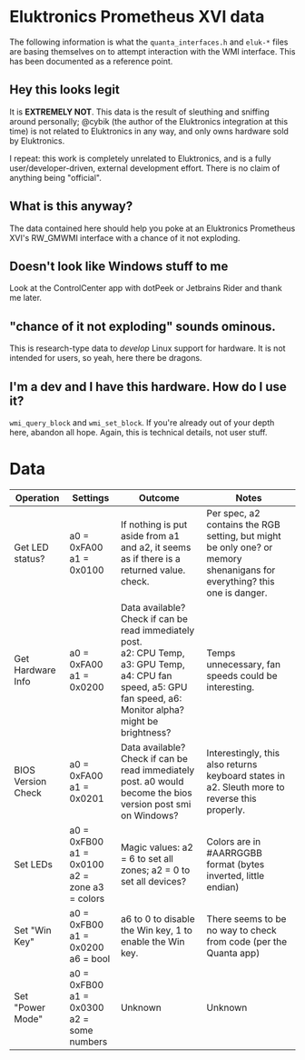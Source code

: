 # Eluktronics Prometheus XVI data

The following information is what the `quanta_interfaces.h` and `eluk-*` files are basing themselves on to
attempt interaction with the WMI interface. This has been documented as a reference point.

## Hey this looks legit

It is **EXTREMELY NOT**. This data is the result of sleuthing and sniffing around personally; @cybik (the author of the Eluktronics integration at this time) is not related to Eluktronics in any way,
and only owns hardware sold by Eluktronics.

I repeat: this work is completely unrelated to Eluktronics, and is a fully user/developer-driven, external development effort. There is no claim of anything being "official".

## What is this anyway?

The data contained here should help you poke at an Eluktronics Prometheus XVI's RW_GMWMI interface with a chance of it not exploding.

## Doesn't look like Windows stuff to me

Look at the ControlCenter app with dotPeek or Jetbrains Rider and thank me later.

## "chance of it not exploding" sounds ominous.

This is research-type data to *develop* Linux support for hardware. It is not intended for users, so yeah, here there be dragons.

## I'm a dev and I have this hardware. How do I use it?

`wmi_query_block` and `wmi_set_block`. If you're already out of your depth here, abandon all hope. Again, this is technical details, not user stuff.

# Data

|Operation|Settings|Outcome|Notes|
|--- |--- |--- |--- |
|Get LED status?|a0 = 0xFA00 a1 = 0x0100|If nothing is put aside from a1 and a2, it seems as if there is a returned value. check.|Per spec, a2 contains the RGB setting, but might be only one? or memory shenanigans for everything? this one is danger.|
|Get Hardware Info|a0 = 0xFA00   a1 = 0x0200|Data available? Check if can be read immediately post.<br/>a2: CPU Temp, a3: GPU Temp, a4: CPU fan speed, a5: GPU fan speed, a6: Monitor alpha? might be brightness?|Temps unnecessary, fan speeds could be interesting.|
|BIOS Version Check|a0 = 0xFA00   a1 = 0x0201|Data available? Check if can be read immediately post. a0 would become the bios version post smi on Windows?|Interestingly, this also returns keyboard states in a2. Sleuth more to reverse this properly.|
|Set LEDs|a0 = 0xFB00  a1 = 0x0100<br/>a2 = zone      a3 = colors|Magic values: a2 = 6 to set all zones; a2 = 0 to set all devices?|Colors are in #AARRGGBB format (bytes inverted, little endian)|
|Set "Win Key"|a0 = 0xFB00  a1 = 0x0200<br/>a6 = bool|a6 to 0 to disable the Win key, 1 to enable the Win key.|There seems to be no way to check from code (per the Quanta app)|
|Set "Power Mode"|a0 = 0xFB00    a1 = 0x0300<br/>a2 = some numbers|Unknown|Unknown|
